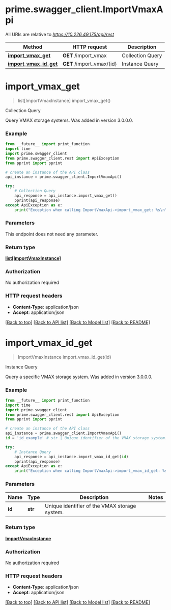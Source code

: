 # prime.swagger_client.ImportVmaxApi

All URIs are relative to *https://10.226.49.175/api/rest*

Method | HTTP request | Description
------------- | ------------- | -------------
[**import_vmax_get**](ImportVmaxApi.md#import_vmax_get) | **GET** /import_vmax | Collection Query
[**import_vmax_id_get**](ImportVmaxApi.md#import_vmax_id_get) | **GET** /import_vmax/{id} | Instance Query


# **import_vmax_get**
> list[ImportVmaxInstance] import_vmax_get()

Collection Query

Query VMAX storage systems. Was added in version 3.0.0.0.

### Example
```python
from __future__ import print_function
import time
import prime.swagger_client
from prime.swagger_client.rest import ApiException
from pprint import pprint

# create an instance of the API class
api_instance = prime.swagger_client.ImportVmaxApi()

try:
    # Collection Query
    api_response = api_instance.import_vmax_get()
    pprint(api_response)
except ApiException as e:
    print("Exception when calling ImportVmaxApi->import_vmax_get: %s\n" % e)
```

### Parameters
This endpoint does not need any parameter.

### Return type

[**list[ImportVmaxInstance]**](ImportVmaxInstance.md)

### Authorization

No authorization required

### HTTP request headers

 - **Content-Type**: application/json
 - **Accept**: application/json

[[Back to top]](#) [[Back to API list]](../README.md#documentation-for-api-endpoints) [[Back to Model list]](../README.md#documentation-for-models) [[Back to README]](../README.md)

# **import_vmax_id_get**
> ImportVmaxInstance import_vmax_id_get(id)

Instance Query

Query a specific VMAX storage system. Was added in version 3.0.0.0.

### Example
```python
from __future__ import print_function
import time
import prime.swagger_client
from prime.swagger_client.rest import ApiException
from pprint import pprint

# create an instance of the API class
api_instance = prime.swagger_client.ImportVmaxApi()
id = 'id_example' # str | Unique identifier of the VMAX storage system.

try:
    # Instance Query
    api_response = api_instance.import_vmax_id_get(id)
    pprint(api_response)
except ApiException as e:
    print("Exception when calling ImportVmaxApi->import_vmax_id_get: %s\n" % e)
```

### Parameters

Name | Type | Description  | Notes
------------- | ------------- | ------------- | -------------
 **id** | **str**| Unique identifier of the VMAX storage system. | 

### Return type

[**ImportVmaxInstance**](ImportVmaxInstance.md)

### Authorization

No authorization required

### HTTP request headers

 - **Content-Type**: application/json
 - **Accept**: application/json

[[Back to top]](#) [[Back to API list]](../README.md#documentation-for-api-endpoints) [[Back to Model list]](../README.md#documentation-for-models) [[Back to README]](../README.md)

